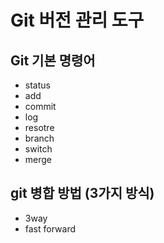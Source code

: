 # Git 버전 관리 도구

## Git 기본 명령어

- status
- add
- commit
- log
- resotre
- branch
- switch
- merge

## git 병합 방법 (3가지 방식)

- 3way
- fast forward
